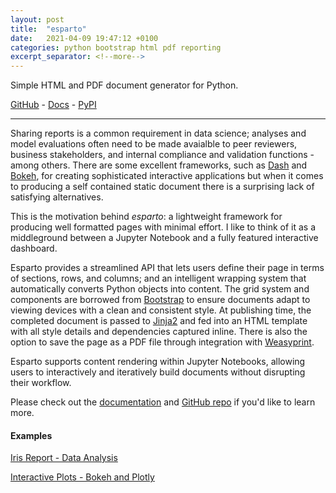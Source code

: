 ```yaml
---
layout: post
title:  "esparto"
date:   2021-04-09 19:47:12 +0100
categories: python bootstrap html pdf reporting
excerpt_separator: <!--more-->
---
```


Simple HTML and PDF document generator for Python.

[GitHub][github] - [Docs][documentation] - [PyPI][PyPI]

<!--more-->

---

Sharing reports is a common requirement in data science; analyses and model evaluations often need to be 
made avaialble to peer reviewers, business stakeholders, and internal compliance and validation functions - among others.
There are some excellent frameworks, such as [Dash][dash] and [Bokeh][bokeh], for creating sophisticated interactive
applications but when it comes to producing a self contained static document there is a surprising lack of
satisfying alternatives.

This is the motivation behind *esparto*: a lightweight framework for producing well 
formatted pages with minimal effort. I like to think of it as a middleground between a Jupyter Notebook and a fully
featured interactive dashboard. 

Esparto provides a streamlined API that lets users define their page in terms of sections, rows, and columns; 
and an intelligent wrapping system that automatically converts Python objects into content. 
The grid system and components are borrowed from [Bootstrap][bootstrap] to ensure documents adapt to viewing devices
with a clean and consistent style. At publishing time, the completed document is passed to [Jinja2][jinja2] and fed 
into an HTML template with all style details and dependencies captured inline. There is also the option to save
the page as a PDF file through integration with [Weasyprint][weasyprint].

Esparto supports content rendering within Jupyter Notebooks, allowing users to interactively and iteratively build 
documents without disrupting their workflow.

Please check out the [documentation][documentation] and [GitHub repo][github] if you'd like to learn more.

#### Examples

[Iris Report - Data Analysis](https://domvwt.github.io/esparto/examples/iris-report.html)

[Interactive Plots - Bokeh and Plotly](https://domvwt.github.io/esparto/examples/interactive-plots.html)


[github]: https://github.com/domvwt/esparto
[documentation]: https://domvwt.github.io/esparto/
[PyPI]: https://pypi.org/project/esparto/
[dash]: https://plotly.com/dash/
[bokeh]: https://docs.bokeh.org/en/latest/index.html
[bootstrap]: https://getbootstrap.com/
[jinja2]: https://palletsprojects.com/p/jinja/
[weasyprint]: https://weasyprint.org/
